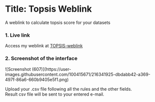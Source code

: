 <h1>Title: Topsis Weblink</h1>
A weblink to calculate topsis score for your datasets


<h3> 1. Live link </h3>
Access my weblink at 
<a href="http://ankita1007.pythonanywhere.com/" target="_blank">TOPSIS-weblink</a>

<h3> 2. Screenshot of the interface</h3>
![Screenshot (607)](https://user-images.githubusercontent.com/100415671/216341925-dbdabb42-a369-497f-86a6-660b9405e5f1.png)






Upload your .csv file following all the rules and the other fields. <br>
Result csv file will be sent to your entered e-mail.





